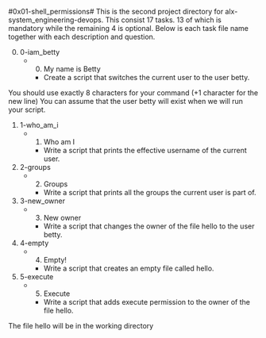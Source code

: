 #0x01-shell_permissions#
	This is the second project directory for alx-system_engineering-devops. This consist 17 tasks. 13 of which is mandatory while the remaining 4 is optional.
Below is each task file name together with each description and question.

0. 0-iam_betty
	* 0. My name is Betty 
		- Create a script that switches the current user to the user betty.

You should use exactly 8 characters for your command (+1 character for the new line) You can assume that the user betty will exist when we will run your script.
1. 1-who_am_i
	* 1. Who am I
		- Write a script that prints the effective username of the current user.
2. 2-groups
	* 2. Groups 
		- Write a script that prints all the groups the current user is part of.
3. 3-new_owner 
	* 3. New owner 
		- Write a script that changes the owner of the file hello to the user betty.
4. 4-empty
	* 4. Empty! 
		- Write a script that creates an empty file called hello.
5. 5-execute
	* 5. Execute 
		- Write a script that adds execute permission to the owner of the file hello.

The file hello will be in the working directory 
